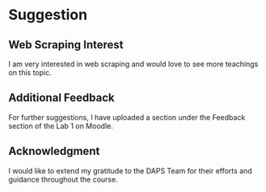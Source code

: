 # Suggestion
## Web Scraping Interest
I am very interested in web scraping and would love to see more teachings on this topic. 
## Additional Feedback
For further suggestions, I have uploaded a section under the Feedback section of the Lab 1 on Moodle.
## Acknowledgment
I would like to extend my gratitude to the DAPS Team for their efforts and guidance throughout the course.

